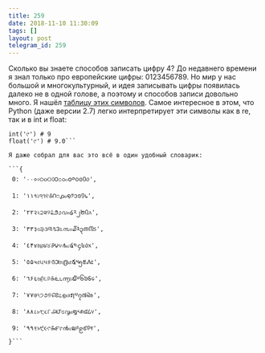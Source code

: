 ```yaml
---
title: 259
date: 2018-11-10 11:30:09
tags: []
layout: post
telegram_id: 259
---
```


Сколько вы знаете способов записать цифру 4? До недавнего времени я знал только про европейские цифры: 0123456789. Но мир у нас большой и многокультурный, и идея записывать цифры появилась далеко не в одной голове, а поэтому и способов записи довольно много. Я нашёл [таблицу этих символов](https://ru.wiktionary.org/wiki/0). Самое интересное в этом, что Python (даже версии 2.7) легко интерпретирует эти символы как в re, так и в int и float:

```bool(re.fullmatch(r'\d', '୯')) # True
int('୯') # 9
float('୯') # 9.0```

Я даже собрал для вас это всё в один удобный словарик:

```{
 0: '٠۰०০੦૦୦௦౦೦൦๐໐༠၀០᠐᥆',
 1: '١۱१১੧૧୧௧౧೧൧๑໑༡၁១᠑᥇',
 2: '٢۲२২੨૨୨௨౨೨൨๒໒༢၂២᠒᥈',
 3: '٣۳३৩੩૩୩௩౩೩൩๓໓༣၃៣᠓᥉',
 4: '٤۴४৪੪૪୪௪౪೪൪๔໔༤၄៤᠔᥊',
 5: '٥۵५৫੫૫୫௫౫೫൫๕໕༥၅៥᠕᥋',
 6: '٦۶६৬੬૬୬௬౬೬൬๖໖༦၆៦᠖᥌',
 7: '٧۷७৭੭૭୭௭౭೭൭๗໗༧၇៧᠗᥍',
 8: '٨۸८৮੮૮୮௮౮೮൮๘໘༨၈៨᠘᥎',
 9: '٩۹९৯੯૯୯௯౯೯൯๙໙༩၉៩᠙᥏',
}```
